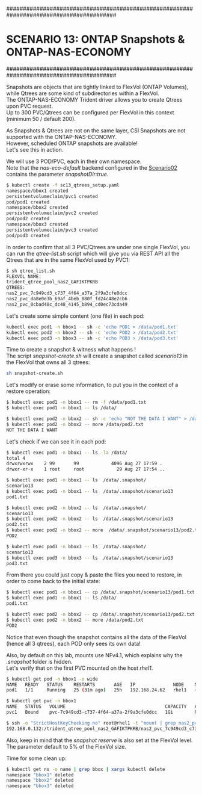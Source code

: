 #########################################################################################
# SCENARIO 13: ONTAP Snapshots & ONTAP-NAS-ECONOMY
#########################################################################################  

Snapshots are objects that are tightly linked to FlexVol (ONTAP Volumes), while Qtrees are some kind of subdirectories within a FlexVol.  
The ONTAP-NAS-ECONOMY Trident driver allows you to create Qtrees upon PVC request.  
Up to 300 PVC/Qtrees can be configured per FlexVol in this context (minimum 50 / default 200).  

As Snapshots & Qtrees are not on the same layer, CSI Snapshots are not supported with the ONTAP-NAS-ECONOMY.  
However, scheduled ONTAP snapshots are available!  
Let's see this in action.  

We will use 3 POD/PVC, each in their own namespace.  
Note that the _nas-eco-default_ backend configured in the [Scenario02](../../../Scenario02) contains the parameter _snapshotDir:true_.  

```bash
$ kubectl create -f sc13_qtrees_setup.yaml
namespace/bbox1 created
persistentvolumeclaim/pvc1 created
pod/pod1 created
namespace/bbox2 created
persistentvolumeclaim/pvc2 created
pod/pod2 created
namespace/bbox3 created
persistentvolumeclaim/pvc3 created
pod/pod3 created
```

In order to confirm that all 3 PVC/Qtrees are under one single FlexVol, you can run the _qtree-list.sh_ script which will give you via REST API all the Qtrees that are in the same FlexVol used by PVC1:
```bash
$ sh qtree_list.sh
FLEXVOL NAME:
trident_qtree_pool_nas2_GAFIKTPKRB
QTREES:
nas2_pvc_7c949cd3_c737_4f64_a37a_2f9a3cfe0dcc
nas2_pvc_da8e0e3b_69af_4beb_880f_fd24c48e2cb6
nas2_pvc_0cbad48c_dc48_4145_b894_cd0ec73cda49
```

Let's create some simple content (one file) in each pod:
```bash
kubectl exec pod1 -n bbox1 -- sh -c 'echo POD1 > /data/pod1.txt'
kubectl exec pod2 -n bbox2 -- sh -c 'echo POD2 > /data/pod2.txt'
kubectl exec pod3 -n bbox3 -- sh -c 'echo POD3 > /data/pod3.txt'
```

Time to create a snapshot & witness what happens !  
The script _snapshot-create.sh_ will create a snapshot called _scenario13_ in the FlexVol that owns all 3 qtrees:
```bash
sh snapshot-create.sh
```

Let's modify or erase some information, to put you in the context of a restore operation:
```bash
$ kubectl exec pod1 -n bbox1 -- rm -f /data/pod1.txt
$ kubectl exec pod1 -n bbox1 -- ls /data/

$ kubectl exec pod2 -n bbox2 -- sh -c 'echo "NOT THE DATA I WANT" > /data/pod2.txt'
$ kubectl exec pod2 -n bbox2 -- more /data/pod2.txt
NOT THE DATA I WANT
```

Let's check if we can see it in each pod:
```bash
$ kubectl exec pod1 -n bbox1 -- ls -la /data/
total 4
drwxrwxrwx    2 99       99            4096 Aug 27 17:59 .
drwxr-xr-x    1 root     root            29 Aug 27 17:54 ..

$ kubectl exec pod1 -n bbox1 -- ls  /data/.snapshot/
scenario13
$ kubectl exec pod1 -n bbox1 -- ls  /data/.snapshot/scenario13
pod1.txt

$ kubectl exec pod2 -n bbox2 -- ls  /data/.snapshot/
scenario13
$ kubectl exec pod2 -n bbox2 -- ls  /data/.snapshot/scenario13
pod2.txt
$ kubectl exec pod2 -n bbox2 -- more  /data/.snapshot/scenario13/pod2.txt
POD2

$ kubectl exec pod3 -n bbox3 -- ls  /data/.snapshot/
scenario13
$ kubectl exec pod3 -n bbox3 -- ls  /data/.snapshot/scenario13
pod3.txt
```

From there you could just copy & paste the files you need to restore, in order to come back to the initial state:
```bash
$ kubectl exec pod1 -n bbox1 -- cp /data/.snapshot/scenario13/pod1.txt /data/
$ kubectl exec pod1 -n bbox1 -- ls /data/
pod1.txt

$ kubectl exec pod2 -n bbox2 -- cp /data/.snapshot/scenario13/pod2.txt /data/
$ kubectl exec pod2 -n bbox2 -- more /data/pod2.txt
POD2
```

Notice that even though the snapshot contains all the data of the FlexVol (hence all 3 qtrees), each POD only sees its own data!  

Also, by default on this lab, mounts use NFv4.1, which explains why the _.snapshot_ folder is hidden.  
Let's verify that on the first PVC mounted on the host _rhel1_.  
```bash
$ kubectl get pod -n bbox1 -o wide
NAME   READY   STATUS    RESTARTS       AGE   IP              NODE    NOMINATED NODE   READINESS GATES
pod1   1/1     Running   25 (31m ago)   25h   192.168.24.62   rhel1   <none>           <none>

$ kubectl get pvc -n bbox1
NAME   STATUS   VOLUME                                     CAPACITY   ACCESS MODES   STORAGECLASS                AGE
pvc1   Bound    pvc-7c949cd3-c737-4f64-a37a-2f9a3cfe0dcc   1Gi        RWX            storage-class-nas-economy   25h

$ ssh -o "StrictHostKeyChecking no" root@rhel1 -t "mount | grep nas2_pvc_7c949cd3_c737_4f64_a37a_2f9a3cfe0dcc"
192.168.0.132:/trident_qtree_pool_nas2_GAFIKTPKRB/nas2_pvc_7c949cd3_c737_4f64_a37a_2f9a3cfe0dcc on /var/lib/kubelet/pods/ffba9872-c5c1-45e3-a8ba-6662cd781424/volumes/kubernetes.io~csi/pvc-7c949cd3-c737-4f64-a37a-2f9a3cfe0dcc/mount type nfs4 (rw,relatime,vers=4.1,rsize=65536,wsize=65536,namlen=255,hard,proto=tcp,port=0,timeo=600,retrans=2,sec=sys,clientaddr=192.168.0.61,local_lock=none,addr=192.168.0.132)
```

Also, keep in mind that the _snapshot reserve_ is also set at the FlexVol level.  
The parameter default to 5% of the FlexVol size.  

Time for some clean up:
```bash
$ kubectl get ns -o name | grep bbox | xargs kubectl delete
namespace "bbox1" deleted
namespace "bbox2" deleted
namespace "bbox3" deleted
```